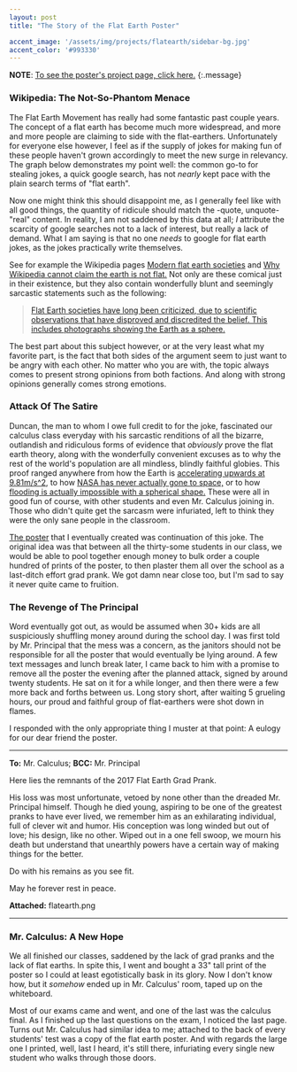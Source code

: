 ```yaml
---
layout: post
title: "The Story of the Flat Earth Poster"

accent_image: '/assets/img/projects/flatearth/sidebar-bg.jpg'
accent_color: '#993330'
---
```


**NOTE**: [To see the poster's project page, click here.](/projects/flatearth)
{:.message}

### Wikipedia: The Not-So-Phantom Menace 
The Flat Earth Movement has really had some fantastic past couple years. The concept of a flat earth has become much more widespread, and more and more people are claiming to side with the flat-earthers. Unfortunately for everyone else however, I feel as if the supply of jokes for making fun of these people haven't grown accordingly to meet the new surge in relevancy. The graph below demonstrates my point well: the common go-to for stealing jokes, a quick google search, has not *nearly* kept pace with the plain search terms of "flat earth".

<script async type="text/javascript" src="https://ssl.gstatic.com/trends_nrtr/1243_RC12/embed_loader.js"></script> <script async type="text/javascript"> trends.embed.renderExploreWidget("TIMESERIES", {"comparisonItem":[{"keyword":"flat earth","geo":"","time":"2012-06-20 2017-06-20"},{"keyword":"flat earth jokes","geo":"","time":"2012-06-20 2017-06-20"}],"category":0,"property":""}, {"exploreQuery":"date=2012-06-20 2017-06-20,2012-06-20 2017-06-20&q=flat%20earth,flat%20earth%20jokes","guestPath":"https://trends.google.com:443/trends/embed/"}); </script>

Now one might think this should disappoint me, as I generally feel like with all good things, the quantity of ridicule should match the -quote, unquote- "real" content. In reality, I am not saddened by this data at all; *I* attribute the scarcity of google searches not to a lack of interest, but really a lack of demand. What I am saying is that no one *needs* to google for flat earth jokes, as the jokes practically write themselves.

See for example the Wikipedia pages [Modern flat earth societies](https://web.archive.org/web/20171228185946/https://en.wikipedia.org/wiki/Modern_flat_Earth_societies) and [Why Wikipedia cannot claim the earth is not flat.](https://web.archive.org/web/20171231092018/https://en.wikipedia.org/wiki/Wikipedia:Why_Wikipedia_cannot_claim_the_earth_is_not_flat) Not only are these comical just in their existence, but they also contain wonderfully blunt and seemingly sarcastic statements such as the following:

> [Flat Earth societies have long been criticized, due to scientific observations that have disproved and discredited the belief. This includes photographs showing the Earth as a sphere.](https://web.archive.org/web/20171228185946/https://en.wikipedia.org/wiki/Modern_flat_Earth_societies#Criticism_and_decline)

The best part about this subject however, or at the very least what my favorite part, is the fact that both sides of the argument seem to just want to be angry with each other. No matter who you are with, the topic always comes to present strong opinions from both factions. And along with strong opinions generally comes strong emotions. 

### Attack Of The Satire
Duncan, the man to whom I owe full credit to for the joke, fascinated our calculus class everyday with his sarcastic renditions of all the bizarre, outlandish and ridiculous forms of evidence that *obviously* prove the flat earth theory, along with the wonderfully convenient excuses as to why the rest of the world's population are all mindless, blindly faithful globies. This proof ranged anywhere from how the Earth is [accelerating upwards at 9.81m/s^2](https://web.archive.org/web/20171217160010/https://wiki.tfes.org/Frequently_Asked_Questions#Why_doesn.27t_gravity_pull_the_earth_into_a_spherical_shape.3F), to how [NASA has never actually gone to space,](https://web.archive.org/web/20171209225727/https://wiki.tfes.org/The_Conspiracy) or to how [flooding is actually impossible with a spherical shape.](https://streamable.com/xpjov) These were all in good fun of course, with other students and even Mr. Calculus joining in. Those who didn't quite get the sarcasm were infuriated, left to think they were the only sane people in the classroom.

[The poster](/projects/flatearth) that I eventually created was continuation of this joke. The original idea was that between all the thirty-some students in our class, we would be able to pool together enough money to bulk order a couple hundred of prints of the poster, to then plaster them all over the school as a last-ditch effort grad prank. We got damn near close too, but I'm sad to say it never quite came to fruition.

### The Revenge of The Principal
Word eventually got out, as would be assumed when 30+ kids are all suspiciously shuffling money around during the school day. I was first told by Mr. Principal that the mess was a concern, as the janitors should not be responsible for all the poster that would eventually be lying around. A few text messages and lunch break later, I came back to him with a promise to remove all the poster the evening after the planned attack, signed by around twenty students. He sat on it for a while longer, and then there were a few more back and forths between us. Long story short, after waiting 5 grueling hours, our proud and faithful group of flat-earthers were shot down in flames.

I responded with the only appropriate thing I muster at that point: A eulogy for our dear friend the poster.

* * *

**To:** Mr. Calculus; **BCC:** Mr. Principal

Here lies the remnants of the 2017 Flat Earth Grad Prank.

His loss was most unfortunate, vetoed by none other than the dreaded Mr. Principal himself. Though he died young, aspiring to be one of the greatest pranks to have ever lived, we remember him as an exhilarating individual, full of clever wit and humor. His conception was long winded but out of love; his design, like no other. Wiped out in a one fell swoop, we mourn his death but understand that unearthly powers have a certain way of making things for the better.

Do with his remains as you see fit.

May he forever rest in peace.

**Attached:** flatearth.png

* * *

### Mr. Calculus: A New Hope
We all finished our classes, saddened by the lack of grad pranks and the lack of flat earths. In spite this, I went and bought a 33" tall print of the poster so I could at least egotistically bask in its glory. Now I don't know how, but it *somehow* ended up in Mr. Calculus' room, taped up on the whiteboard.

Most of our exams came and went, and one of the last was the calculus final. As I finished up the last questions on the exam, I noticed the last page. Turns out Mr. Calculus had similar idea to me; attached to the back of every students' test was a copy of the flat earth poster. And with regards the large one I printed, well, last I heard, it's still there, infuriating every single new student who walks through those doors.
